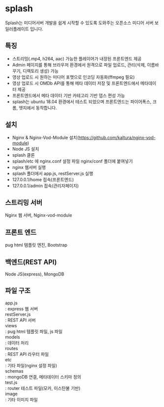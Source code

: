# splash
Splash는 미디어서버 개발을 쉽게 시작할 수 있도록 도와주는 오픈소스 미디어 서버 보일러플레이트 입니다. 

## 특징
 - 스트리밍(.mp4, h264, aac) 가능한 플레이어가 내장된 프론트엔드 제공
 - Admin 페이지를 통해 브라우저 환경에서 원격으로 파일 업로드, 관리(삭제, 이름바꾸기, 디렉토리 생성) 가능
 - 영상 업로드 시 원하는 미디어 포맷으로 인코딩 자동화(ffmpeg 필요)
 - 영상 업로드 시 OMDb API를 통해 메타 데이터 저장 및 프론트엔드에서 메타데이터 제공
 - 프론트엔드에서 메타 데이터 기반 카테고리 기반 뎁스 편성 가능
 - splash는 ubuntu 18.04 환경에서 테스트 되었으며 프론트엔드는 파이어폭스, 크롬, 엣지에서 동작합니다.
 
## 설치
 - Nginx & Nginx-Vod-Module 설치(https://github.com/kaltura/nginx-vod-module)
 - Node JS 설치
 - splash 클론
 - splash/etc 에 nginx.conf 설정 파일 nginx/conf 폴더에 붙여넣기
 - nginx 웹서버 실행
 - splash 폴더에서 app.js, restServer.js 실행
 - 127.0.0.1/home 접속(프론트엔드)
 - 127.0.0.1/admin 접속(관리자페이지)
 
## 스트리밍 서버
Nginx 웹 서버, Nginx-vod-module

## 프론트 엔드
pug html 템플릿 엔진, Bootstrap

## 백엔드(REST API)
Node JS(express), MongoDB

## 파일 구조
app.js<br>
: express 웹 서버<br>
restServer.js<br>
: REST API 서버<br>
views<br>
: pug html 템플릿 파일, js 파일<br>
models<br>
: 데이터 처리<br>
routes<br>
: REST API 라우터 파일<br>
etc<br>
: 기타 파일(nginx 설정 파일) <br>
schemas<br>
: mongoDB 연결, 메타데이터 스키마 정의<br>
test.js<br>
: router 테스트 파일(모카, 이스탄불 기반)<br>
image<br>
: 기타 이미지 파일<br>
